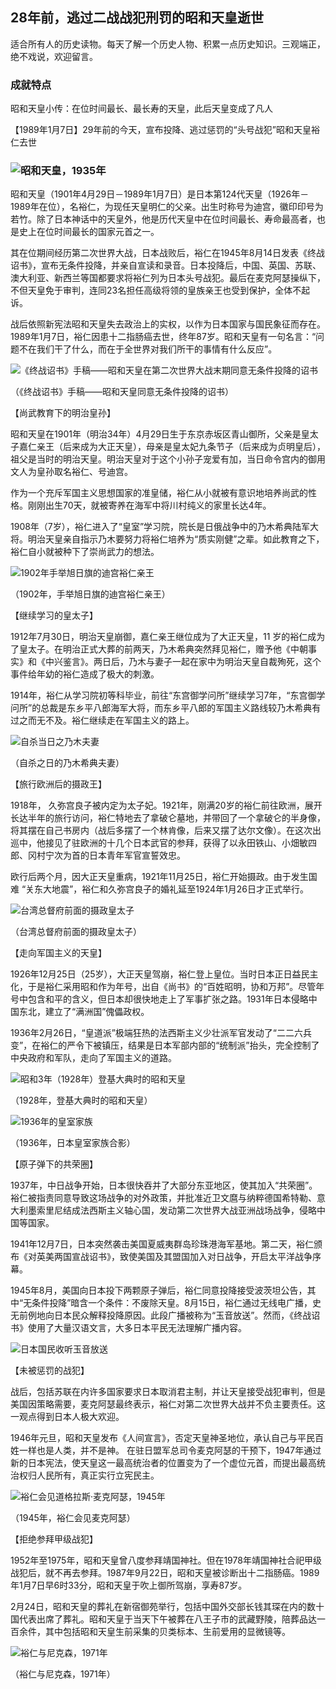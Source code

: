 ## 28年前，逃过二战战犯刑罚的昭和天皇逝世

适合所有人的历史读物。每天了解一个历史人物、积累一点历史知识。三观端正，绝不戏说，欢迎留言。  

### 成就特点

昭和天皇小传：在位时间最长、最长寿的天皇，此后天皇变成了凡人

【1989年1月7日】29年前的今天，宣布投降、逃过惩罚的“头号战犯”昭和天皇裕仁去世

### ![昭和天皇，1935年](昭和天皇，1935年.jpg)

昭和天皇（1901年4月29日－1989年1月7日）是日本第124代天皇（1926年－1989年在位），名裕仁，为现任天皇明仁的父亲。出生时称号为迪宫，徽印印号为若竹。除了日本神话中的天皇外，他是历代天皇中在位时间最长、寿命最高者，也是史上在位时间最长的国家元首之一。

其在位期间经历第二次世界大战，日本战败后，裕仁在1945年8月14日发表《终战诏书》，宣布无条件投降，并亲自宣读和录音。日本投降后，中国、英国、苏联、澳大利亚、新西兰等国都要求将裕仁列为日本头号战犯。最后在麦克阿瑟操纵下，不但天皇免于审判，连同23名担任高级将领的皇族亲王也受到保护，全体不起诉。

战后依照新宪法昭和天皇失去政治上的实权，以作为日本国家与国民象征而存在。1989年1月7日，裕仁因患十二指肠癌去世，终年87岁。昭和天皇有一句名言：“问题不在我们干了什么，而在于全世界对我们所干的事情有什么反应”。

![《终战诏书》手稿——昭和天皇在第二次世界大战末期同意无条件投降的诏书](《终战诏书》手稿——昭和天皇在第二次世界大战末期同意无条件投降的诏书.jpg)

（《终战诏书》手稿——昭和天皇同意无条件投降的诏书）

【尚武教育下的明治皇孙】

昭和天皇在1901年（明治34年）4月29日生于东京赤坂区青山御所，父亲是皇太子嘉仁亲王（后来成为大正天皇），母亲是皇太妃九条节子（后来成为贞明皇后），祖父是当时的明治天皇。明治天皇对于这个小孙子宠爱有加，当日命令宫内的御用文人为皇孙取名裕仁、号迪宫。

作为一个充斥军国主义思想国家的准皇储，裕仁从小就被有意识地培养尚武的性格。刚刚出生70天，就被寄养在海军中将川村纯义的家里长达4年。

1908年（7岁），裕仁进入了“皇室”学习院，院长是日俄战争中的乃木希典陆军大将。明治天皇亲自指示乃木要努力将裕仁培养为“质实刚健”之辈。如此教育之下，裕仁自小就被种下了崇尚武力的想法。

![1902年手举旭日旗的迪宫裕仁亲王](1902年手举旭日旗的迪宫裕仁亲王.jpg)

（1902年，手举旭日旗的迪宫裕仁亲王）

【继续学习的皇太子】

1912年7月30日，明治天皇崩御，嘉仁亲王继位成为了大正天皇，11 岁的裕仁成为了皇太子。在明治正式大葬的前两天，乃木希典突然拜见裕仁，赠予他《中朝事实》和《中兴鉴言》。两日后，乃木与妻子一起在家中为明治天皇自裁殉死，这个事件给年幼的裕仁造成了极大的刺激。

1914年，裕仁从学习院初等科毕业，前往“东宫御学问所”继续学习7年，“东宫御学问所”的总裁是东乡平八郎海军大将，而东乡平八郎的军国主义路线较乃木希典有过之而无不及。裕仁继续走在军国主义的路上。

![自杀当日之乃木夫妻](自杀当日之乃木夫妻.JPG)

（自杀之日的乃木希典夫妻）

【旅行欧洲后的摄政王】

1918年， 久弥宫良子被内定为太子妃。1921年，刚满20岁的裕仁前往欧洲，展开长达半年的旅行访问，裕仁特地去了拿破仑墓地，并带回了一个拿破仑的半身像，将其摆在自己书房内（战后多摆了一个林肯像，后来又摆了达尔文像）。在这次出巡中，他接见了驻欧洲的十几个日本武官的参拜，获得了以永田铁山、小畑敏四郎、冈村宁次为首的日本青年军官宣誓效忠。

欧行后两个月，因大正天皇重病，1921年11月25日，裕仁开始摄政。由于发生国难 “关东大地震”，裕仁和久弥宫良子的婚礼延至1924年1月26日才正式举行。

![台湾总督府前面的摄政皇太子](台湾总督府前面的摄政皇太子.jpg)

（台湾总督府前面的摄政皇太子）

【走向军国主义的天皇】

1926年12月25日（25岁），大正天皇驾崩，裕仁登上皇位。当时日本正日益民主化，于是裕仁采用昭和作为年号，出自《尚书》的“百姓昭明，协和万邦”。尽管年号中包含和平的含义，但日本却很快地走上了军事扩张之路。1931年日本侵略中国东北，建立了“满洲国”傀儡政权。

1936年2月26日，“皇道派”极端狂热的法西斯主义少壮派军官发动了“二二六兵变”，在裕仁的严令下被镇压，结果是日本军部内部的“统制派”抬头，完全控制了中央政府和军队，走向了军国主义的道路。

![昭和3年（1928年）登基大典时的昭和天皇](昭和3年（1928年）登基大典时的昭和天皇.jpg)

（1928年，登基大典时的昭和天皇）

![1936年的皇室家族](1936年的皇室家族.jpg)

（1936年，日本皇室家族合影）

【原子弹下的共荣圈】

1937年，中日战争开始，日本很快吞并了大部分东亚地区，使其加入“共荣圈”。裕仁被指责同意导致这场战争的对外政策，并批准近卫文麿与纳粹德国希特勒、意大利墨索里尼结成法西斯主义轴心国，发动第二次世界大战亚洲战场战争，侵略中国等国家。

1941年12月7日，日本突然袭击美国夏威夷群岛珍珠港海军基地。第二天，裕仁颁布《对英美两国宣战诏书》，致使美国及其盟国加入对日战争，开启太平洋战争序幕。

1945年8月，美国向日本投下两颗原子弹后，裕仁同意投降接受波茨坦公告，其中“无条件投降”暗含一个条件：不废除天皇。8月15日，裕仁通过无线电广播，史无前例地向日本民众解释投降原因。此段广播被称为“玉音放送”。然而，《终战诏书》使用了大量汉语文言，大多日本平民无法理解广播内容。

![日本国民收听玉音放送](日本国民收听玉音放送.jpg)

【未被惩罚的战犯】

战后，包括苏联在内许多国家要求日本取消君主制，并让天皇接受战犯审判，但是美国因策略需要，麦克阿瑟最终表示，裕仁对第二次世界大战并不负主要责任。这一观点得到日本人极大欢迎。

1946年元旦，昭和天皇发布《人间宣言》，否定天皇神圣地位，承认自己与平民百姓一样也是人类，并不是神。
在驻日盟军总司令麦克阿瑟的干预下，1947年通过新的日本宪法，使天皇这一最高统治者的位置变为了一个虚位元首，而提出最高统治权归人民所有，真正实行立宪民主。

![裕仁会见道格拉斯·麦克阿瑟，1945年](裕仁会见道格拉斯·麦克阿瑟，1945年.jpg)

（1945年，裕仁会见麦克阿瑟）

【拒绝参拜甲级战犯】

1952年至1975年，昭和天皇曾八度参拜靖国神社。但在1978年靖国神社合祀甲级战犯后，就不再去参拜。1987年9月22日，昭和天皇被诊断出十二指肠癌。1989年1月7日早6时33分，昭和天皇于吹上御所驾崩，享寿87岁。

2月24日，昭和天皇的葬礼在新宿御苑举行，包括中国外交部长钱其琛在内的数十国代表出席了葬礼。昭和天皇于当天下午被葬在八王子市的武藏野陵，陪葬品达一百余件，其中包括昭和天皇生前采集的贝类标本、生前爱用的显微镜等。

![裕仁与尼克森，1971年](裕仁与尼克森，1971年.jpg)

（裕仁与尼克森，1971年）